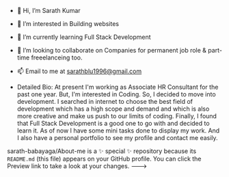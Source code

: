 - 👋 Hi, I’m Sarath Kumar
- 👀 I’m interested in Building websites
- 🌱 I’m currently learning Full Stack Development
- 💞️ I’m looking to collaborate on Companies for permanent job role & part-time freeelanceing too.
- 📫 Email to me at sarathblu1996@gmail.com

- Detailed Bio:
       At present I'm working as Associate HR Consultant for the past one year. But, I'm interested in Coding. So, I decided to move into development. 
  I searched in internet to choose the best field of development which has a high scope and demand and which is also more creative and make us push to
  our limits of coding. Finally, I found that Full Stack Development is a good one to go with and decided to learn it. As of now I have some mini tasks 
  done to display my work. And I also have a personal portfolio to see my profile and contact me easily.
  
  
sarath-babayaga/About-me is a ✨ special ✨ repository because its `README.md` (this file) appears on your GitHub profile.
You can click the Preview link to take a look at your changes.
--->
